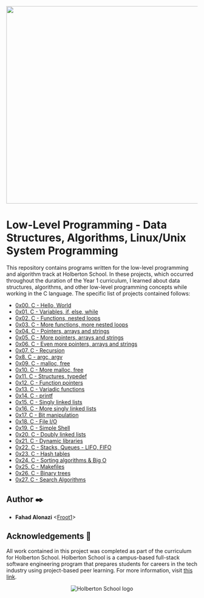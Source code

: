 <p align="center">
<img width="520" align="center" altlt="Image" src="https://github.com/user-attachments/assets/0a8a4774-2f9a-498b-a063-58fcaee9d15b" />
</p>


# Low-Level Programming - Data Structures, Algorithms, Linux/Unix System Programming

This repository contains programs written for the low-level programming and
algorithm track at Holberton School. In these projects, which  occurred
throughout the duration of the Year 1 curriculum, I learned about data
structures, algorithms, and other low-level programming concepts while
working in the C language. The specific list of projects contained follows:

* [0x00. C - Hello, World](./0x00-hello_world)
* [0x01. C - Variables, if, else, while](./0x01-variables_if_else_while)
* [0x02. C - Functions, nested loops](./0x02-functions_nested_loops)
* [0x03. C - More functions, more nested loops](./0x03-more_functions_nested_loops)
* [0x04. C - Pointers, arrays and strings](./0x04-pointers_arrays_strings)
* [0x05. C - More pointers, arrays and strings](./0x05-pointers_arrays_strings)
* [0x06. C - Even more pointers, arrays and strings](./0x06-pointers_arrays_strings)
* [0x07. C - Recursion](./0x07-recursion)
* [0x8. C - argc, argv](./0x08-argc_argv)
* [0x09. C - malloc, free](./0x09-malloc_free)
* [0x10. C - More malloc, free](./0x10-more_malloc_free)
* [0x11. C - Structures, typedef](./0x11-structures_typedef)
* [0x12. C - Function pointers](./0x12-function_pointers)
* [0x13. C - Variadic functions](./0x13-variadic_functions)
* [0x14. C - printf](https://github.com/Froot1/printf/tree/master)
* [0x15. C - Singly linked lists](./0x15-singly_linked_lists)
* [0x16. C - More singly linked lists](./0x16-more_singly_linked_lists)
* [0x17. C - Bit manipulation](./0x17-bit_manipulation)
* [0x18. C - File I/O](./0x18-file_io)
* [0x19. C - Simple Shell](https://github.com/Froot1/simple_shell/tree/master)
* [0x20. C - Doubly linked lists](./0x20-doubly_linked_lists)
* [0x21. C - Dynamic libraries](./0x21-dynamic_libraries)
* [0x22. C - Stacks, Queues - LIFO, FIFO](https://github.com/Froot1/monty/tree/master)
* [0x23. C - Hash tables](./0x23-hash_tables)
* [0x24. C - Sorting algorithms & Big O](./0x24-sorting_algorithms)
* [0x25. C - Makefiles](./0x25-makefiles)
* [0x26. C - Binary trees](https://github.com/Froot1/0x1C-binary_trees/tree/master)
* [0x27. C - Search Algorithms](./0x27-search_algorithms)

## Author :black_nib:

* __Fahad Alonazi__ <[Froot1](https://github.com/Froot1)>

## Acknowledgements :pray:

All work contained in this project was completed as part of the curriculum for
Holberton School. Holberton School is a campus-based full-stack software
engineering program that prepares students for careers in the tech industry
using project-based peer learning. For more information, visit
[this link](https://www.holbertonschool.com/).

<p align="center">
  <img
    src="https://cdn.prod.website-files.com/6105315644a26f77912a1ada/63eea844ae4e3022154e2878_Holberton-p-500.png"
    alt="Holberton School logo">
</p>
